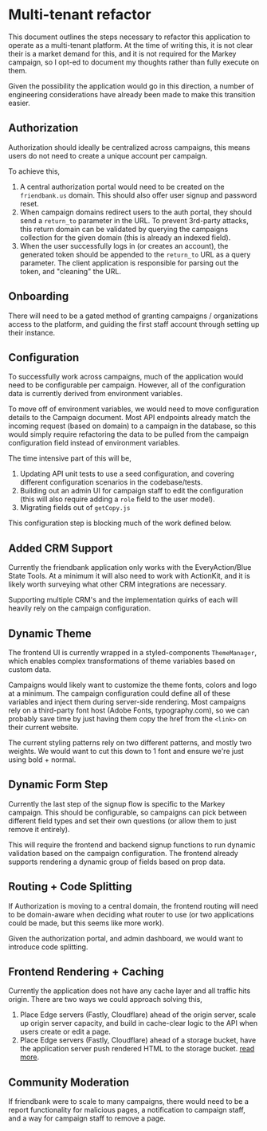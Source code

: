 # Multi-tenant refactor

This document outlines the steps necessary to refactor this application to operate as a multi-tenant platform. At the time of writing this, it is not clear their is a market demand for this, and it is not required for the Markey campaign, so I opt-ed to document my thoughts rather than fully execute on them.

Given the possibility the application would go in this direction, a number of engineering considerations have already been made to make this transition easier.

## Authorization

Authorization should ideally be centralized across campaigns, this means users do not need to create a unique account per campaign.

To achieve this,

1. A central authorization portal would need to be created on the `friendbank.us` domain. This should also offer user signup and password reset.
2. When campaign domains redirect users to the auth portal, they should send a `return_to` parameter in the URL. To prevent 3rd-party attacks, this return domain can be validated by querying the campaigns collection for the given domain (this is already an indexed field).
3. When the user successfully logs in (or creates an account), the generated token should be appended to the `return_to` URL as a query parameter. The client application is responsible for parsing out the token, and "cleaning" the URL.

## Onboarding

There will need to be a gated method of granting campaigns / organizations access to the platform, and guiding the first staff account through setting up their instance.

## Configuration

To successfully work across campaigns, much of the application would need to be configurable per campaign. However, all of the configuration data is currently derived from environment variables.

To move off of environment variables, we would need to move configuration details to the Campaign document. Most API endpoints already match the incoming request (based on domain) to a campaign in the database, so this would simply require refactoring the data to be pulled from the campaign configuration field instead of environment variables.

The time intensive part of this will be,

1. Updating API unit tests to use a seed configuration, and covering different configuration scenarios in the codebase/tests.
2. Building out an admin UI for campaign staff to edit the configuration (this will also require adding a `role` field to the user model).
3. Migrating fields out of `getCopy.js`

This configuration step is blocking much of the work defined below.

## Added CRM Support

Currently the friendbank application only works with the EveryAction/Blue State Tools. At a minimum it will also need to work with ActionKit, and it is likely worth surveying what other CRM integrations are necessary.

Supporting multiple CRM's and the implementation quirks of each will heavily rely on the campaign configuration.

## Dynamic Theme

The frontend UI is currently wrapped in a styled-components `ThemeManager`, which enables complex transformations of theme variables based on custom data.

Campaigns would likely want to customize the theme fonts, colors and logo at a minimum. The campaign configuration could define all of these variables and inject them during server-side rendering. Most campaigns rely on a third-party font host (Adobe Fonts, typography.com), so we can probably save time by just having them copy the href from the `<link>` on their current website.

The current styling patterns rely on two different patterns, and mostly two weights. We would want to cut this down to 1 font and ensure we're just using bold + normal.

## Dynamic Form Step

Currently the last step of the signup flow is specific to the Markey campaign. This should be configurable, so campaigns can pick between different field types and set their own questions (or allow them to just remove it entirely).

This will require the frontend and backend signup functions to run dynamic validation based on the campaign configuration. The frontend already supports rendering a dynamic group of fields based on prop data.

## Routing + Code Splitting

If Authorization is moving to a central domain, the frontend routing will need to be domain-aware when deciding what router to use (or two applications could be made, but this seems like more work).

Given the authorization portal, and admin dashboard, we would want to introduce code splitting.

## Frontend Rendering + Caching

Currently the application does not have any cache layer and all traffic hits origin. There are two ways we could approach solving this,

1. Place Edge servers (Fastly, Cloudflare) ahead of the origin server, scale up origin server capacity, and build in cache-clear logic to the API when users create or edit a page.
2. Place Edge servers (Fastly, Cloudflare) ahead of a storage bucket, have the application server push rendered HTML to the storage bucket. [read more](https://joekent.nyc/ssr-react-realtime).

## Community Moderation

If friendbank were to scale to many campaigns, there would need to be a report functionality for malicious pages, a notification to campaign staff, and a way for campaign staff to remove a page.
